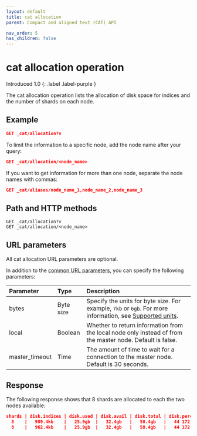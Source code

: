 ```yaml
---
layout: default
title: cat allocation
parent: Compact and aligned text (CAT) API

nav_order: 5
has_children: false
---
```


# cat allocation operation
Introduced 1.0
{: .label .label-purple }

The cat allocation operation lists the allocation of disk space for indices and the number of shards on each node.

## Example

```json
GET _cat/allocation?v
```

To limit the information to a specific node, add the node name after your query:

```json
GET _cat/allocation/<node_name>
```

If you want to get information for more than one node, separate the node names with commas:

```json
GET _cat/aliases/node_name_1,node_name_2,node_name_3
```

## Path and HTTP methods

```
GET _cat/allocation?v
GET _cat/allocation/<node_name>
```

## URL parameters

All cat allocation URL parameters are optional.

In addition to the [common URL parameters]({{site.url}}{{site.baseurl}}/api-reference/cat/index), you can specify the following parameters:

Parameter | Type | Description
:--- | :--- | :---
bytes | Byte size | Specify the units for byte size. For example, `7kb` or `6gb`. For more information, see [Supported units]({{site.url}}{{site.baseurl}}/opensearch/units/).
local | Boolean | Whether to return information from the local node only instead of from the master node. Default is false.
master_timeout | Time | The amount of time to wait for a connection to the master node. Default is 30 seconds.



## Response

The following response shows that 8 shards are allocated to each the two nodes available:

```json
shards | disk.indices | disk.used | disk.avail | disk.total | disk.percent host | ip          | node
  8    |   989.4kb    |   25.9gb  |   32.4gb   |   58.4gb   |   44 172.18.0.4   | 172.18.0.4  | odfe-node1
  8    |   962.4kb    |   25.9gb  |   32.4gb   |   58.4gb   |   44 172.18.0.3   | 172.18.0.3  | odfe-node2
```
